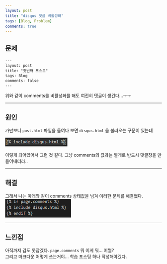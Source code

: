 ```yaml
---
layout: post
title: "disqus 댓글 비활성화"
tags: [Blog, Problem]
comments: true
---
```


## 문제
```
---
layout: post
title: "첫번째 포스트"
tags: Blog
comments: false
---
```
위와 같이 comments를 비활성화를 해도 여전히 댓글이 생긴다...ㅜㅜ   

---

## 원인
가만보니 `post.html` 파일을 들여다 보면 `disqus.html` 을 불러오는 구문이 있는데

 ![이미지](images/../../images/Problem/include%20disqus.png)

이렇게 되어있어서 그런 것 같다. 그냥 comments의 값과는 별개로 반드시 댓글창을 만들어내더라..   

---

## 해결
그래서 나는 아래와 같이 comments 상태값을 넘겨 이러한 문제를 해결했다.   
![이미지2](images/../../images/Problem/include&#32;disqus_2.png)

---

## 느낀점
아직까지 감도 못잡겠다. `page.comments` 뭐 이게 뭐... 어쩔?   
그리고 마크다운 어떻게 쓰는거야... 학습 포스팅 하나 작성해야겠다.